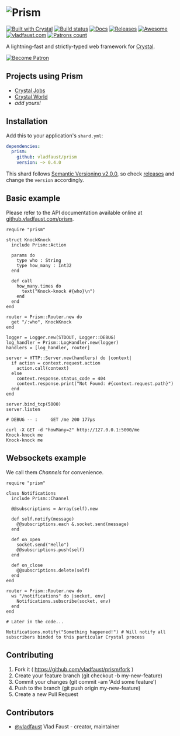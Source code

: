 # ![Prism](https://user-images.githubusercontent.com/7955682/40576015-3d691524-60f8-11e8-8b6a-3d17c3bd11e6.png)

[![Built with Crystal](https://img.shields.io/badge/built%20with-crystal-000000.svg?style=flat-square)](https://crystal-lang.org/)
[![Build status](https://img.shields.io/travis/vladfaust/prism/master.svg?style=flat-square)](https://travis-ci.org/vladfaust/prism)
[![Docs](https://img.shields.io/badge/docs-available-brightgreen.svg?style=flat-square)](https://github.vladfaust.com/prism)
[![Releases](https://img.shields.io/github/release/vladfaust/prism.svg?style=flat-square)](https://github.com/vladfaust/prism/releases)
[![Awesome](https://github.com/vladfaust/awesome/blob/badge-flat-alternative/media/badge-flat-alternative.svg)](https://github.com/veelenga/awesome-crystal)
[![vladfaust.com](https://img.shields.io/badge/style-.com-lightgrey.svg?longCache=true&style=flat-square&label=vladfaust&colorB=0a83d8)](https://vladfaust.com)
[![Patrons count](https://img.shields.io/badge/dynamic/json.svg?label=patrons&url=https://www.patreon.com/api/user/11296360&query=$.included[0].attributes.patron_count&style=flat-square&colorB=red&maxAge=86400)](https://www.patreon.com/vladfaust)

A lightning-fast and strictly-typed web framework for [Crystal](https://crystal-lang.org).

[![Become Patron](https://vladfaust.com/img/patreon-small.svg)](https://www.patreon.com/vladfaust)

## Projects using Prism

* [Crystal Jobs](https://crystaljobs.org)
* [Crystal World](https://github.com/vladfaust/crystalworld)
* *add yours!*

## Installation

Add this to your application's `shard.yml`:

```yaml
dependencies:
  prism:
    github: vladfaust/prism
    version: ~> 0.4.0
```

This shard follows [Semantic Versioning v2.0.0](http://semver.org/), so check [releases](https://github.com/vladfaust/prism/releases) and change the `version` accordingly.

## Basic example

Please refer to the API documentation available online at [github.vladfaust.com/prism](https://github.vladfaust.com/prism).

```crystal
require "prism"

struct KnockKnock
  include Prism::Action

  params do
    type who : String
    type how_many : Int32
  end

  def call
    how_many.times do
      text("Knock-knock #{who}\n")
    end
  end
end

router = Prism::Router.new do
  get "/:who", KnockKnock
end

logger = Logger.new(STDOUT, Logger::DEBUG)
log_handler = Prism::LogHandler.new(logger)
handlers = [log_handler, router]

server = HTTP::Server.new(handlers) do |context|
  if action = context.request.action
    action.call(context)
  else
    context.response.status_code = 404
    context.response.print("Not Found: #{context.request.path}")
  end
end

server.bind_tcp(5000)
server.listen

# DEBUG -- :     GET /me 200 177μs
```

```
curl -X GET -d "howMany=2" http://127.0.0.1:5000/me
Knock-knock me
Knock-knock me
```

## Websockets example

We call them *Channels* for convenience.

```crystal
require "prism"

class Notifications
  include Prism::Channel

  @@subscriptions = Array(self).new

  def self.notify(message)
    @@subscriptions.each &.socket.send(message)
  end

  def on_open
    socket.send("Hello")
    @@subscriptions.push(self)
  end

  def on_close
    @@subscriptions.delete(self)
  end
end

router = Prism::Router.new do
  ws "/notifications" do |socket, env|
    Notifications.subscribe(socket, env)
  end
end

# Later in the code...

Notifications.notify("Something happened!") # Will notify all subscribers binded to this particular Crystal process
```

## Contributing

1. Fork it ( https://github.com/vladfaust/prism/fork )
2. Create your feature branch (git checkout -b my-new-feature)
3. Commit your changes (git commit -am 'Add some feature')
4. Push to the branch (git push origin my-new-feature)
5. Create a new Pull Request

## Contributors

- [@vladfaust](https://github.com/vladfaust) Vlad Faust - creator, maintainer

